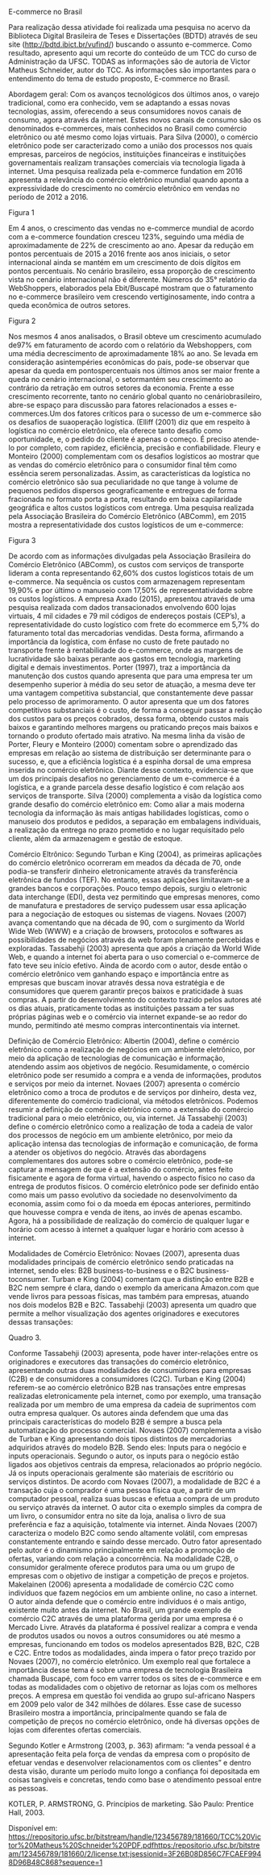 E-commerce no Brasil 

Para realização dessa atividade foi realizada uma pesquisa no acervo da Biblioteca Digital Brasileira de Teses e Dissertações (BDTD) através de seu site (http://bdtd.ibict.br/vufind/) buscando o assunto e-commerce. Como resultado, apresento aqui um recorte do conteúdo de um TCC do curso de Administração da UFSC. TODAS as informações são de autoria de Victor Matheus Schneider, autor do TCC. As informações são importantes para o entendimento do tema de estudo proposto, E-commerce no Brasil. 

Abordagem geral: 
  Com os avanços tecnológicos dos últimos anos, o varejo tradicional, como era conhecido, vem se adaptando a essas novas tecnologias, assim, oferecendo a seus consumidores novos canais de consumo, agora através da internet. Estes novos canais de consumo são os denominados e-commerces, mais conhecidos no Brasil como comércio eletrônico ou até mesmo como lojas virtuais. Para Silva (2000), o comércio eletrônico pode ser caracterizado como a união dos processos nos quais empresas, parceiros de negócios, instituições financeiras e instituições governamentais realizam transações comerciais via tecnologia ligada à internet.
  Uma pesquisa realizada pela e-commerce fundation em 2016 apresenta a relevância do comércio eletrônico mundial quando aponta a expressividade do crescimento no comércio eletrônico em vendas no período de 2012 a 2016.
  
  Figura 1
  
  Em 4 anos, o crescimento das vendas no e-commerce mundial de acordo com a e-commerce foundation cresceu 123%, seguindo uma média de aproximadamente de 22% de crescimento ao ano. Apesar da redução em pontos percentuais de 2015 a 2016 frente aos anos iniciais, o setor internacional ainda se mantém em um crescimento de dois dígitos em pontos percentuais.
  No cenário brasileiro, essa proporção de crescimento vista no cenário internacional não é diferente. Números do 35° relatório da WebShoppers, elaborados pela Ebit/Buscapé mostram que o faturamento no e-commerce brasileiro vem crescendo vertiginosamente, indo contra a queda econômica de outros setores.
  
  Figura 2 
  
  Nos mesmos 4 anos analisados, o Brasil obteve um crescimento acumulado de97% em faturamento de acordo com o relatório da Webshoppers, com uma média decrescimento de aproximadamente 18% ao ano. Se levada em consideração asintempéries econômicas do país, pode-se observar que apesar da queda em pontospercentuais nos últimos anos ser maior frente a queda no cenário internacional, o setormantém seu crescimento ao contrário da retração em outros setores da economia.
  Frente a esse crescimento recorrente, tanto no cenário global quanto no cenáriobrasileiro, abre-se espaço para discussão para fatores relacionados a esses e-commerces.Um dos fatores críticos para o sucesso de um e-commerce são os desafios de suaoperação logística. (Elliff (2001) diz que em respeito à logística no comércio eletrônico, ela oferece tanto desafio como oportunidade, e, o pedido do cliente é apenas o começo. É preciso atende-lo por completo, com rapidez, eficiência, precisão e confiabilidade. Fleury e Monteiro (2000) complementam com os desafios logísticos ao mostrar que as vendas do comércio eletrônico para o consumidor final têm como essência serem personalizadas. Assim, as características da logística no comércio eletrônico são sua peculiaridade no que tange à volume de pequenos pedidos dispersos geograficamente e entregues de forma fracionada no formato porta a porta, resultando em baixa capilaridade geográfica e altos custos logísticos com entrega.
  Uma pesquisa realizada pela Associação Brasileira do Comércio Eletrônico (ABComm), em 2015 mostra a representatividade dos custos logísticos de um e-commerce:
  
  Figura 3

  De acordo com as informações divulgadas pela Associação Brasileira do Comércio Eletrônico (ABComm), os custos com serviços de transporte lideram a conta representando 62,60% dos custos logísticos totais de um e-commerce. Na sequência os custos com armazenagem representam 19,90% e por último o manuseio com 17,50% de representatividade sobre os custos logísticos.
  A empresa Axado (2015), apresentou através de uma pesquisa realizada com dados transacionados envolvendo 600 lojas virtuais, 4 mil cidades e 79 mil códigos de endereços postais (CEP’s), a representatividade do custo logístico com frete do ecommerce em 5,7% do faturamento total das mercadorias vendidas. Desta forma, afirmando a importância da logística, com ênfase no custo de frete pautado no
transporte frente à rentabilidade do e-commerce, onde as margens de lucratividade são baixas perante aos gastos em tecnologia, marketing digital e demais investimentos.
  Porter (1997), traz a importância da manutenção dos custos quando apresenta que para uma empresa ter um desempenho superior à média do seu setor de atuação, a mesma deve ter uma vantagem competitiva substancial, que constantemente deve passar pelo processo de aprimoramento. O autor apresenta que um dos fatores competitivos substanciais é o custo, de forma a conseguir passar a redução dos custos para os preços cobrados, dessa forma, obtendo custos mais baixos e garantindo melhores margens ou praticando preços mais baixos e tornando o produto ofertado mais atrativo. Na mesma linha da visão de Porter, Fleury e Monteiro (2000) comentam sobre o aprendizado das empresas em relação ao sistema de distribuição ser determinante para o sucesso, e, que a eficiência logística é a espinha dorsal de uma empresa inserida no comércio eletrônico.
  Diante desse contexto, evidencia-se que um dos principais desafios no gerenciamento de um e-commerce é a logística, e a grande parcela desse desafio logístico é com relação aos serviços de transporte. Silva (2000) complementa a visão da logística como grande desafio do comércio eletrônico em: Como aliar a mais moderna tecnologia da informação às mais antigas habilidades logísticas, como o manuseio dos produtos e pedidos, a separação em embalagens individuais, a realização da entrega no prazo prometido e no lugar requisitado pelo cliente, além da armazenagem e gestão de estoque.
  
  Comércio Eltrônico: 
  Segundo Turban e King (2004), as primeiras aplicações do comércio eletrônico ocorreram em meados da década de 70, onde podia-se transferir dinheiro eletronicamente através da transferência eletrônica de fundos (TEF). No entanto, essas aplicações limitavam-se a grandes bancos e corporações. Pouco tempo depois, surgiu o eletronic data interchange (EDI), desta vez permitindo que empresas menores, como de manufatura e prestadores de serviço pudessem usar essa aplicação para a negociação de estoques ou sistemas de viagens. Novaes (2007) avança comentando que na década de 90, com o surgimento da World Wide Web (WWW) e a criação de browsers, protocolos e softwares as possibilidades de negócios através da web foram plenamente percebidas e exploradas. Tassabehji (2003) apresenta que após a criação da World Wide Web, e quando a internet foi aberta para o uso comercial o e-commerce de fato teve seu início efetivo. Ainda de acordo com o autor, desde então o comércio eletrônico vem ganhando espaço e importância entre as empresas que buscam inovar através dessa nova estratégia e de consumidores que querem garantir preços baixos e praticidade à suas compras. A partir do desenvolvimento do contexto trazido pelos autores até os dias atuais, praticamente todas as instituições passam a ter suas próprias páginas web e o comércio via internet expande-se ao redor do mundo, permitindo até mesmo compras intercontinentais via internet.
  
  Definição de Comércio Eletrônico: 
    Albertin (2004), define o comércio eletrônico como a realização de negócios em um ambiente eletrônico, por meio da aplicação de tecnologias de comunicação e informação, atendendo assim aos objetivos de negócio. Resumidamente, o comércio eletrônico pode ser resumido a compra e a venda de informações, produtos e serviços por meio da internet. Novaes (2007) apresenta o comércio eletrônico como a troca de produtos e de serviços por dinheiro, desta vez, diferentemente do comércio tradicional, via métodos eletrônicos. Podemos resumir a definição de comércio eletrônico como a extensão do comércio tradicional para o meio eletrônico, ou, via internet. Já Tassabehji (2003) define o comércio eletrônico como a realização de toda a cadeia de valor dos processos de negócio em um ambiente eletrônico, por meio da aplicação intensa das tecnologias de informação e comunicação, de forma a atender os objetivos do negócio.
    Através das abordagens complementares dos autores sobre o comércio eletrônico, pode-se capturar a mensagem de que é a extensão do comércio, antes feito fisicamente e agora de forma virtual, havendo o aspecto físico no caso da entrega de produtos físicos. O comércio eletrônico pode ser definido então como mais um passo evolutivo da sociedade no desenvolvimento da economia, assim como foi o da moeda em épocas anteriores, permitindo que houvesse compra e venda de itens, ao invés de apenas escambo. Agora, há a possibilidade de realização do comércio de qualquer lugar e horário com acesso à internet a qualquer lugar e horário com acesso à internet.
    

Modalidades de Comércio Eletrônico:
  Novaes (2007), apresenta duas modalidades principais de comércio eletrônico sendo praticadas na internet, sendo eles: B2B business-to-business e o B2C business-toconsumer. Turban e King (2004) comentam que a distinção entre B2B e B2C nem sempre é clara, dando o exemplo da americana Amazon.com que vende livros para pessoas físicas, mas também para empresas, atuando nos dois modelos B2B e B2C. Tassabehji (2003) apresenta um quadro que permite a melhor visualização dos agentes originadores e executores dessas transações:
  
  Quadro 3.
  
  Conforme Tassabehji (2003) apresenta, pode haver inter-relações entre os originadores e executores das transações do comércio eletrônico, apresentando outras duas modalidades de consumidores para empresas (C2B) e de consumidores a consumidores (C2C).
  Turban e King (2004) referem-se ao comércio eletrônico B2B nas transações entre empresas realizadas eletronicamente pela internet, como por exemplo, uma transação realizada por um membro de uma empresa da cadeia de suprimentos com outra empresa qualquer. Os autores ainda defendem que uma das principais características do modelo B2B é sempre a busca pela automatização do processo comercial. Novaes (2007) complementa a visão de Turban e King apresentando dois tipos distintos de mercadorias adquiridos através do modelo B2B. Sendo eles: Inputs para o negócio e inputs operacionais. Segundo o autor, os inputs para o negócio estão ligados aos objetivos centrais da empresa, relacionados ao próprio negócio. Já os inputs operacionais geralmente são materiais de escritório ou serviços distintos.
  De acordo com Novaes (2007), a modalidade de B2C é a transação cuja o comprador é uma pessoa física que, a partir de um computador pessoal, realiza suas buscas e efetua a compra de um produto ou serviço através da internet. O autor cita o exemplo simples da compra de um livro, o consumidor entra no site da loja, analisa o livro de sua preferência e faz a aquisição, totalmente via internet. Ainda Novaes (2007) caracteriza o modelo B2C como sendo altamente volátil, com empresas constantemente entrando e saindo desse mercado. Outro fator apresentado pelo autor é o dinamismo principalmente em relação a promoção de ofertas, variando com relação a concorrência. Na modalidade C2B, o consumidor geralmente oferece produtos para uma ou um grupo de empresas com o objetivo de instigar a competição de preços e projetos. Makelainen (2006) apresenta a modalidade de comércio C2C como indivíduos que fazem negócios em um ambiente online, no caso a internet. O autor ainda defende que o comércio entre indivíduos é o mais antigo, existente muito antes da internet. No Brasil, um grande exemplo de comércio C2C através de uma plataforma gerida por uma empresa é o Mercado Livre. Através da plataforma é possível realizar a compra e venda de produtos usados ou novos a outros consumidores ou até mesmo a empresas, funcionando em todos os modelos apresentados B2B, B2C, C2B e C2C.
  Entre todos as modalidades, ainda impera o fator preço trazido por Novaes (2007), no comércio eletrônico. Um exemplo real que fortalece a importância desse tema é sobre uma empresa de tecnologia Brasileira chamada Buscapé, com foco em varrer todos os sites de e-commerce e em todas as modalidades com o objetivo de retornar as lojas com os melhores preços. A empresa em questão foi vendida ao grupo sul-africano Naspers em 2009 pelo valor de 342 milhões de dólares. Esse case de sucesso Brasileiro mostra a importância, principalmente quando se fala de competição de preços no comércio eletrônico, onde há diversas opções de lojas com diferentes ofertas comerciais.
  
Segundo Kotler e Armstrong (2003, p. 363) afirmam: “a venda pessoal é a apresentação feita pela força de vendas da empresa com o propósito de efetuar vendas e desenvolver relacionamentos com os clientes” e dentro desta visão, durante um período muito longo a confiança foi depositada em coisas tangíveis e concretas, tendo como base o atendimento pessoal entre as pessoas.

KOTLER, P. ARMSTRONG, G. Princípios de marketing. São Paulo: Prentice Hall, 2003.

Disponível em: https://repositorio.ufsc.br/bitstream/handle/123456789/181660/TCC%20Victor%20Matheus%20Schneider%20PDF.pdfhttps:/repositorio.ufsc.br/bitstream/123456789/181660/2/license.txt;jsessionid=3F26B08D856C7FCAEF9948D96B48C868?sequence=1    





